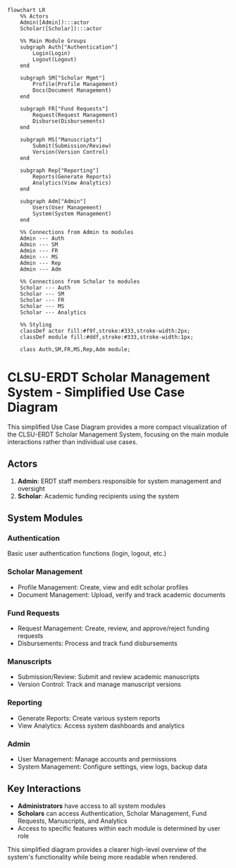 ```mermaid
flowchart LR
    %% Actors
    Admin([Admin]):::actor
    Scholar([Scholar]):::actor
    
    %% Main Module Groups
    subgraph Auth["Authentication"]
        Login(Login)
        Logout(Logout)
    end
    
    subgraph SM["Scholar Mgmt"]
        Profile(Profile Management)
        Docs(Document Management)
    end
    
    subgraph FR["Fund Requests"]
        Request(Request Management)
        Disburse(Disbursements)
    end
    
    subgraph MS["Manuscripts"]
        Submit(Submission/Review)
        Version(Version Control)
    end
    
    subgraph Rep["Reporting"]
        Reports(Generate Reports)
        Analytics(View Analytics)
    end
    
    subgraph Adm["Admin"]
        Users(User Management)
        System(System Management)
    end
    
    %% Connections from Admin to modules
    Admin --- Auth
    Admin --- SM
    Admin --- FR
    Admin --- MS
    Admin --- Rep
    Admin --- Adm
    
    %% Connections from Scholar to modules
    Scholar --- Auth
    Scholar --- SM
    Scholar --- FR
    Scholar --- MS
    Scholar --- Analytics
    
    %% Styling
    classDef actor fill:#f9f,stroke:#333,stroke-width:2px;
    classDef module fill:#ddf,stroke:#333,stroke-width:1px;
    
    class Auth,SM,FR,MS,Rep,Adm module;
```

# CLSU-ERDT Scholar Management System - Simplified Use Case Diagram

This simplified Use Case Diagram provides a more compact visualization of the CLSU-ERDT Scholar Management System, focusing on the main module interactions rather than individual use cases.

## Actors

1. **Admin**: ERDT staff members responsible for system management and oversight
2. **Scholar**: Academic funding recipients using the system

## System Modules

### Authentication
Basic user authentication functions (login, logout, etc.)

### Scholar Management
- Profile Management: Create, view and edit scholar profiles
- Document Management: Upload, verify and track academic documents

### Fund Requests
- Request Management: Create, review, and approve/reject funding requests
- Disbursements: Process and track fund disbursements

### Manuscripts
- Submission/Review: Submit and review academic manuscripts
- Version Control: Track and manage manuscript versions

### Reporting
- Generate Reports: Create various system reports
- View Analytics: Access system dashboards and analytics

### Admin
- User Management: Manage accounts and permissions
- System Management: Configure settings, view logs, backup data

## Key Interactions

- **Administrators** have access to all system modules
- **Scholars** can access Authentication, Scholar Management, Fund Requests, Manuscripts, and Analytics
- Access to specific features within each module is determined by user role

This simplified diagram provides a clearer high-level overview of the system's functionality while being more readable when rendered. 
